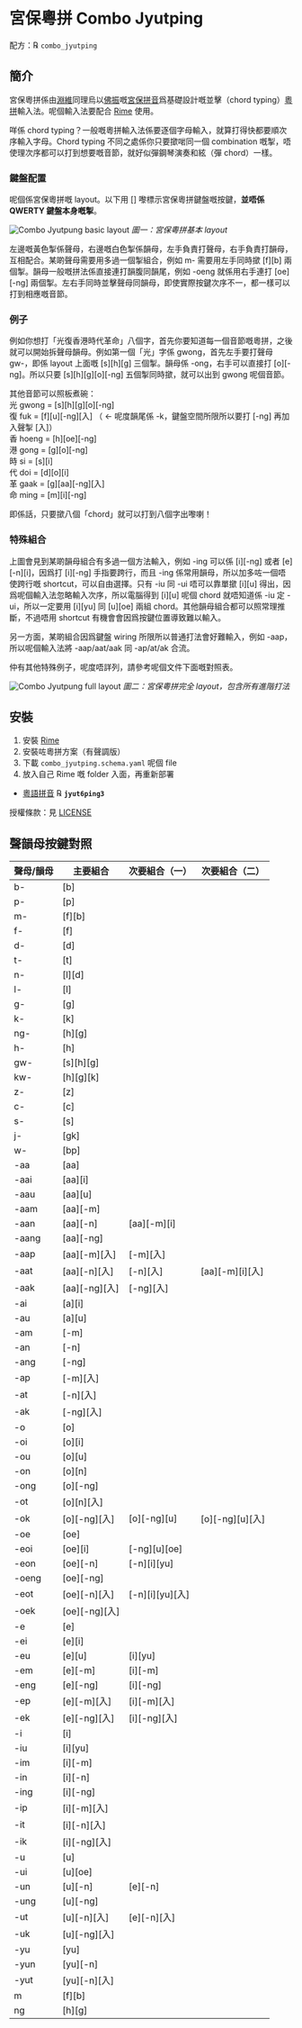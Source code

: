 # 宮保粵拼 Combo Jyutping

配方：℞ `combo_jyutping`

## 簡介

宮保粵拼係由[淵維](https://github.com/vatnid)同理烏以[佛振](https://github.com/lotem)嘅[宮保拼音](https://github.com/rime/home/wiki/ComboPinyin)爲基礎設計嘅並擊（chord typing）[粵拼](https://www.jyutping.org/jyutping/)輸入法。呢個輸入法要配合 [Rime](https://rime.im) 使用。

咩係 chord typing？一般嘅粵拼輸入法係要逐個字母輸入，就算打得快都要順次序輸入字母。Chord typing 不同之處係你只要撳啱同一個 combination 嘅掣，唔使理次序都可以打到想要嘅音節，就好似彈鋼琴演奏和絃（彈 chord）一樣。

### 鍵盤配置

呢個係宮保粵拼嘅 layout。以下用 [] 嚟標示宮保粵拼鍵盤嘅按鍵，**並唔係 QWERTY 鍵盤本身嘅掣**。

![Combo Jyutpung basic layout](https://github.com/vatnid/combo_jyutping/blob/master/layout%20basic.png "宮保粵拼基本 layout")
*圖一：宮保粵拼基本 layout*

左邊嘅黃色掣係聲母，右邊嘅白色掣係韻母，左手負責打聲母，右手負責打韻母，互相配合。某啲聲母需要用多過一個掣組合，例如 m- 需要用左手同時撳 [f][b] 兩個掣。韻母一般嘅拼法係直接連打韻腹同韻尾，例如 -oeng 就係用右手連打 [oe][-ng] 兩個掣。左右手同時並擊聲母同韻母，即使實際按鍵次序不一，都一樣可以打到相應嘅音節。

### 例子

例如你想打「光復香港時代革命」八個字，首先你要知道每一個音節嘅粵拼，之後就可以開始拆聲母韻母。例如第一個「光」字係 gwong，首先左手要打聲母 gw-，即係 layout 上面嘅 [s][h][g] 三個掣。韻母係 -ong，右手可以直接打 [o][-ng]。所以只要 [s][h][g][o][-ng] 五個掣同時撳，就可以出到 gwong 呢個音節。

其他音節可以照板煮碗：  
光 gwong = [s][h][g][o][-ng]  
復 fuk = [f][u][-ng][入] （ ← 呢度韻尾係 -k，鍵盤空間所限所以要打 [-ng] 再加入聲掣 [入]）  
香 hoeng = [h][oe][-ng]  
港 gong = [g][o][-ng]  
時 si = [s][i]  
代 doi = [d][o][i]  
革 gaak = [g][aa][-ng][入]  
命 ming = [m][i][-ng]  

即係話，只要撳八個「chord」就可以打到八個字出嚟喇！

### 特殊組合

上圖會見到某啲韻母組合有多過一個方法輸入，例如 -ing 可以係 [i][-ng] 或者 [e][-n][i]，因爲打 [i][-ng] 手指要跨行，而且 -ing 係常用韻母，所以加多咗一個唔使跨行嘅 shortcut，可以自由選擇。只有 -iu 同 -ui 唔可以靠單撳 [i][u] 得出，因爲呢個輸入法忽略輸入次序，所以電腦得到 [i][u] 呢個 chord 就唔知道係 -iu 定 -ui，所以一定要用 [i][yu] 同 [u][oe] 兩組 chord。其他韻母組合都可以照常理推斷，不過唔用 shortcut 有機會會因爲按鍵位置導致難以輸入。

另一方面，某啲組合因爲鍵盤 wiring 所限所以普通打法會好難輸入，例如 -aap，所以呢個輸入法將 -aap/aat/aak 同 -ap/at/ak 合流。

仲有其他特殊例子，呢度唔詳列，請參考呢個文件下面嘅對照表。

![Combo Jyutpung full layout](https://github.com/vatnid/combo_jyutping/blob/master/layout%20full.png "宮保粵拼完全 layout")
*圖二：宮保粵拼完全 layout，包含所有進階打法*


## 安裝

1. 安裝 [Rime](https://rime.im/download/)
2. 安裝咗粵拼方案（有聲調版）
3. 下載 `combo_jyutping.schema.yaml` 呢個 file
4. 放入自己 Rime 嘅 folder 入面，再重新部署

  - [粵語拼音](https://github.com/rime/rime-cantonese) ℞ **`jyut6ping3`**

授權條款：見 [LICENSE](LICENSE)

## 聲韻母按鍵對照

|聲母/韻母|主要組合|次要組合（一）|次要組合（二）|
|--------|------|------------|-----------|
|b-|[b]|||
|p-|[p]|||
|m-|[f][b]|||
|f-|[f]|||
|d-|[d]|||
|t-|[t]|||
|n-|[l][d]|||
|l-|[l]|||
|g-|[g]|||
|k-|[k]|||
|ng-|[h][g]|||
|h-|[h]|||
|gw-|[s][h][g]|||
|kw-|[h][g][k]|||
|z-|[z]|||
|c-|[c]|||
|s-|[s]|||
|j-|[gk]|||
|w-|[bp]|||
|-aa|[aa]|||
|-aai|[aa][i]|||
|-aau|[aa][u]|||
|-aam|[aa][-m]|||
|-aan|[aa][-n]|[aa][-m][i]||
|-aang|[aa][-ng]|||
|-aap|[aa][-m][入]|[-m][入]||
|-aat|[aa][-n][入]|[-n][入]|[aa][-m][i][入]|
|-aak|[aa][-ng][入]|[-ng][入]||
|-ai|[a][i]|||
|-au|[a][u]|||
|-am|[-m]|||
|-an|[-n]|||
|-ang|[-ng]|||
|-ap|[-m][入]|||
|-at|[-n][入]|||
|-ak|[-ng][入]|||
|-o|[o]|||
|-oi|[o][i]|||
|-ou|[o][u]|||
|-on|[o][n]|||
|-ong|[o][-ng]|||
|-ot|[o][n][入]|||
|-ok|[o][-ng][入]|[o][-ng][u]|[o][-ng][u][入]|
|-oe|[oe]|||
|-eoi|[oe][i]|[-ng][u][oe]||
|-eon|[oe][-n]|[-n][i][yu]||
|-oeng|[oe][-ng]|||
|-eot|[oe][-n][入]|[-n][i][yu][入]||
|-oek|[oe][-ng][入]|||
|-e|[e]|||
|-ei|[e][i]|||
|-eu|[e][u]|[i][yu]||
|-em|[e][-m]|[i][-m]||
|-eng|[e][-ng]|[i][-ng]||
|-ep|[e][-m][入]|[i][-m][入]||
|-ek|[e][-ng][入]|[i][-ng][入]||
|-i|[i]|||
|-iu|[i][yu]|||
|-im|[i][-m]|||
|-in|[i][-n]|||
|-ing|[i][-ng]|||
|-ip|[i][-m][入]|||
|-it|[i][-n][入]|||
|-ik|[i][-ng][入]|||
|-u|[u]|||
|-ui|[u][oe]|||
|-un|[u][-n]|[e][-n]||
|-ung|[u][-ng]|||
|-ut|[u][-n][入]|[e][-n][入]||
|-uk|[u][-ng][入]|||
|-yu|[yu]|||
|-yun|[yu][-n]|||
|-yut|[yu][-n][入]|||
|m|[f][b]|||
|ng|[h][g]|||
